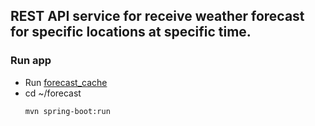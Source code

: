 ## REST API service for receive weather forecast for specific locations at specific time.

### Run app
- Run
  [forecast_cache](https://github.com/denysbiliaiev/forecast_cache)
- cd ~/forecast
  ```
  mvn spring-boot:run
  ```


